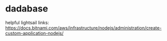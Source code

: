 # dadabase

helpful lightsail links: https://docs.bitnami.com/aws/infrastructure/nodejs/administration/create-custom-application-nodejs/
